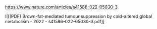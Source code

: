 
https://www.nature.com/articles/s41586-022-05030-3

![[(PDF) Brown-fat-mediated tumour suppression by cold-altered global metabolism - 2022 - s41586-022-05030-3.pdf]]